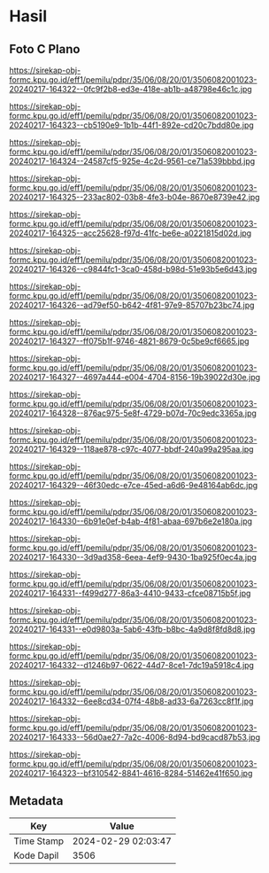 # Hasil

## Foto C Plano

https://sirekap-obj-formc.kpu.go.id/eff1/pemilu/pdpr/35/06/08/20/01/3506082001023-20240217-164322--0fc9f2b8-ed3e-418e-ab1b-a48798e46c1c.jpg

https://sirekap-obj-formc.kpu.go.id/eff1/pemilu/pdpr/35/06/08/20/01/3506082001023-20240217-164323--cb5190e9-1b1b-44f1-892e-cd20c7bdd80e.jpg

https://sirekap-obj-formc.kpu.go.id/eff1/pemilu/pdpr/35/06/08/20/01/3506082001023-20240217-164324--24587cf5-925e-4c2d-9561-ce71a539bbbd.jpg

https://sirekap-obj-formc.kpu.go.id/eff1/pemilu/pdpr/35/06/08/20/01/3506082001023-20240217-164325--233ac802-03b8-4fe3-b04e-8670e8739e42.jpg

https://sirekap-obj-formc.kpu.go.id/eff1/pemilu/pdpr/35/06/08/20/01/3506082001023-20240217-164325--acc25628-f97d-41fc-be6e-a0221815d02d.jpg

https://sirekap-obj-formc.kpu.go.id/eff1/pemilu/pdpr/35/06/08/20/01/3506082001023-20240217-164326--c9844fc1-3ca0-458d-b98d-51e93b5e6d43.jpg

https://sirekap-obj-formc.kpu.go.id/eff1/pemilu/pdpr/35/06/08/20/01/3506082001023-20240217-164326--ad79ef50-b642-4f81-97e9-85707b23bc74.jpg

https://sirekap-obj-formc.kpu.go.id/eff1/pemilu/pdpr/35/06/08/20/01/3506082001023-20240217-164327--ff075b1f-9746-4821-8679-0c5be9cf6665.jpg

https://sirekap-obj-formc.kpu.go.id/eff1/pemilu/pdpr/35/06/08/20/01/3506082001023-20240217-164327--4697a444-e004-4704-8156-19b39022d30e.jpg

https://sirekap-obj-formc.kpu.go.id/eff1/pemilu/pdpr/35/06/08/20/01/3506082001023-20240217-164328--876ac975-5e8f-4729-b07d-70c9edc3365a.jpg

https://sirekap-obj-formc.kpu.go.id/eff1/pemilu/pdpr/35/06/08/20/01/3506082001023-20240217-164329--118ae878-c97c-4077-bbdf-240a99a295aa.jpg

https://sirekap-obj-formc.kpu.go.id/eff1/pemilu/pdpr/35/06/08/20/01/3506082001023-20240217-164329--46f30edc-e7ce-45ed-a6d6-9e48164ab6dc.jpg

https://sirekap-obj-formc.kpu.go.id/eff1/pemilu/pdpr/35/06/08/20/01/3506082001023-20240217-164330--6b91e0ef-b4ab-4f81-abaa-697b6e2e180a.jpg

https://sirekap-obj-formc.kpu.go.id/eff1/pemilu/pdpr/35/06/08/20/01/3506082001023-20240217-164330--3d9ad358-6eea-4ef9-9430-1ba925f0ec4a.jpg

https://sirekap-obj-formc.kpu.go.id/eff1/pemilu/pdpr/35/06/08/20/01/3506082001023-20240217-164331--f499d277-86a3-4410-9433-cfce08715b5f.jpg

https://sirekap-obj-formc.kpu.go.id/eff1/pemilu/pdpr/35/06/08/20/01/3506082001023-20240217-164331--e0d9803a-5ab6-43fb-b8bc-4a9d8f8fd8d8.jpg

https://sirekap-obj-formc.kpu.go.id/eff1/pemilu/pdpr/35/06/08/20/01/3506082001023-20240217-164332--d1246b97-0622-44d7-8ce1-7dc19a5918c4.jpg

https://sirekap-obj-formc.kpu.go.id/eff1/pemilu/pdpr/35/06/08/20/01/3506082001023-20240217-164332--6ee8cd34-07f4-48b8-ad33-6a7263cc8f1f.jpg

https://sirekap-obj-formc.kpu.go.id/eff1/pemilu/pdpr/35/06/08/20/01/3506082001023-20240217-164333--56d0ae27-7a2c-4006-8d94-bd9cacd87b53.jpg

https://sirekap-obj-formc.kpu.go.id/eff1/pemilu/pdpr/35/06/08/20/01/3506082001023-20240217-164323--bf310542-8841-4616-8284-51462e41f650.jpg


## Metadata

| Key        | Value               |
| ---------- | ------------------- |
| Time Stamp | 2024-02-29 02:03:47 |
| Kode Dapil | 3506                |



